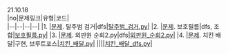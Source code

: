 21.10.18     
|no|문제링크|유형|코드|   
|--|--|--|--|
|1. |[문제](https://swexpertacademy.com/main/code/problem/problemDetail.do?contestProbId=AV5PpLlKAQ4DFAUq). 탈주범 검거|dfs|[탈주범_검거.py](../20211018/탈주범_검거.py)|
|2. |[문제](https://swexpertacademy.com/main/code/problem/problemDetail.do?contestProbId=AV5V1SYKAaUDFAWu&). 보호필름|dfs, 조합|[보호필름.py](../20211018/보호필름.py)|
|3. |[문제](https://www.acmicpc.net/problem/10971). 외판원 순회2.py|dfs|[외판원_순회2.py](../20211018/외판원_순회2.py)|
|4. |[문제](https://www.acmicpc.net/problem/15686). 치킨 배달|구현, 브루트포스|[치킨_배달.py](../20211018/치킨_배달.py)|
||||[치킨_배달_dfs.py](../20211018/치킨_배달_dfs.py)|